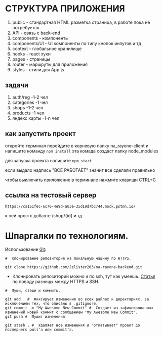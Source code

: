 # СТРУКТУРА ПРИЛОЖЕНИЯ
1) public          - стандартная HTML разметка страница, в работе пока не потребуется
2) API             - связь с back-end
3) components      - компоненты 
4) components/UI   - UI компоненты по типу кнопок инпутов и тд
5) context         - глобальное хранилище 
6) hooks           - react хуки
7) pages           - страницы 
8) router          - маршруты для приложения
9) styles          - стили для App.js

## задачи
1) auth/reg     -1-2 чел
2) categories   -1 чел 
3) shops        -1-2 чел
4) products     -1 чел 
5) яндекс карты  -1-n чел 

## как запустить проект 
откройте терминал перейдите в корневую папку na_rayone-client и напишите команду
```npm install```
эта комада создаст папку node_modules 

для запуска проекта напишите 
```npm start```

если выдало надпись "ВСЕ РАБОТАЕТ" значит все сделали правильно 

чтобы выключить приложение в терминале нажмите клавиши
CTRL+C


## ссылка на тестовый сервер 

```https://ca151fec-6c76-4e9d-a03e-35d19d7bc744.mock.pstmn.io/```

к ней просто добавте /shop/{id} и тд 

# Шпаргалки по технологиям.

Использование [Git](https://git-scm.com/book/ru/v2):
```
#  Клонирование репозитория на локальную машину по HTTPS.

git clone https://github.com/Jelister203/na-rayone-backend.git
```

- Клонировать репозиторий можно и по ssh, тут как умеешь. [Статья](https://stackoverflow.com/questions/11041729/git-clone-with-https-or-ssh-remote) по поводу разницы между HTTPS и SSH.

```
#  Пуши, стэши и коммиты.

git add . #  Фиксирует изменения во всех файлах и директориях, за исключением тех, что описаны в .gitignore.
git commit -m "My Awesome New Commit" #  Создает из зафиксированных изменений новый коммит с сообщением "My Awesome New Commit".
git push #  Пушит изменения 

git stash . #  Удаляет все изменения и "откатывает" проект до последнего pull'а или commit'а.
```




